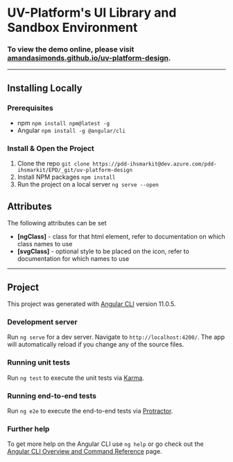 

# UV-Platform's UI Library and Sandbox Environment

### To view the demo online, please visit [amandasimonds.github.io/uv-platform-design](https://amandasimonds.github.io/uv-platform-design).
---


## Installing Locally

### Prerequisites

- npm
```npm install npm@latest -g```
- Angular
```npm install -g @angular/cli```

### Install & Open the Project

1. Clone the repo
```git clone https://pdd-ihsmarkit@dev.azure.com/pdd-ihsmarkit/EPD/_git/uv-platform-design```
2. Install NPM packages
```npm install```
3. Run the project on a local server
```ng serve --open```

## Attributes
The following attributes can be set
- **[ngClass]** - class for that html element, refer to documentation on which class names to use
- **[svgClass]** - optional style to be placed on the icon, refer to documentation for which names to use


---

## Project

This project was generated with [Angular CLI](https://github.com/angular/angular-cli) version 11.0.5.

### Development server

Run `ng serve` for a dev server. Navigate to `http://localhost:4200/`. The app will automatically reload if you change any of the source files.

### Running unit tests

Run `ng test` to execute the unit tests via [Karma](https://karma-runner.github.io).

### Running end-to-end tests

Run `ng e2e` to execute the end-to-end tests via [Protractor](http://www.protractortest.org/).

### Further help

To get more help on the Angular CLI use `ng help` or go check out the [Angular CLI Overview and Command Reference](https://angular.io/cli) page.
